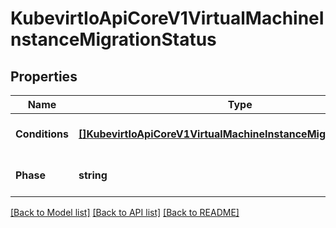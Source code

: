 # KubevirtIoApiCoreV1VirtualMachineInstanceMigrationStatus

## Properties
Name | Type | Description | Notes
------------ | ------------- | ------------- | -------------
**Conditions** | [**[]KubevirtIoApiCoreV1VirtualMachineInstanceMigrationCondition**](kubevirt.io.api.core.v1.VirtualMachineInstanceMigrationCondition.md) |  | [optional] [default to null]
**Phase** | **string** |  | [optional] [default to null]

[[Back to Model list]](../README.md#documentation-for-models) [[Back to API list]](../README.md#documentation-for-api-endpoints) [[Back to README]](../README.md)



